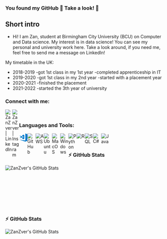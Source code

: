 ### You found my GitHub 🚀 Take a look! 🔎

## Short intro

- Hi! I am Zan, student at Birmingham City University (BCU) on Computer and Data science. My interest is in data science! You can see my personal and university work here. Take a look around, if you need me, feel free to send me a message on LinkedIn! 

My timetable in the UK:
- 2018-2019
    -got 1st class in my 1st year
    -completed apprenticeship in IT 
- 2019-2020
    -got 1st class in my 2nd year
    -started with a placement year 
- 2020-2021
    -finished the placement 
- 2021-2022
    -started the 3th year of university

### Connect with me:
[<img align="left" alt="ZanZver | LinkedIn" width="22px" src="https://pics.freeicons.io/uploads/icons/png/16090541531530099327-512.png" />][linkedin]
[<img align="left" alt="ZanZver | Instagram" width="22px" src="https://pics.freeicons.io/uploads/icons/png/6590558241561032669-512.png" />][instagram]

<br />

### Languages and Tools:
<img align="left" alt="Visual Studio Code" width="26px" src="https://raw.githubusercontent.com/github/explore/80688e429a7d4ef2fca1e82350fe8e3517d3494d/topics/visual-studio-code/visual-studio-code.png" />
<img align="left" alt="GitHub" width="26px" src="https://pics.freeicons.io/uploads/icons/png/13702699181561032680-512.png" />
<img align="left" alt="AWS" width="26px" src="https://cdn.icon-icons.com/icons2/2407/PNG/512/aws_icon_146074.png" />
<img align="left" alt="Ubuntu" width="26px" src="https://pics.freeicons.io/uploads/icons/png/7781217021556105338-512.png" />
<img align="left" alt="MacOS" width="26px" src="https://cdn.icon-icons.com/icons2/195/PNG/256/OS_Apple_23519.png" />
<img align="left" alt="Windows" width="26px" src="https://cdn.icon-icons.com/icons2/729/PNG/512/windows_icon-icons.com_62712.png" />
<img align="left" alt="Python" width="26px" src="https://pics.freeicons.io/uploads/icons/png/12785093741551942290-512.png" />
<img align="left" alt="R" width="26px" src="https://pics.freeicons.io/uploads/icons/png/7307783011551942296-512.png" />
<img align="left" alt="SQL" width="26px" src="https://pics.freeicons.io/uploads/icons/png/4962338431536834823-512.png" />
<img align="left" alt="C#" width="26px" src="https://cdn.icon-icons.com/icons2/2415/PNG/512/csharp_plain_logo_icon_146577.png" />
<img align="left" alt="Java" width="26px" src="https://cdn.icon-icons.com/icons2/2415/PNG/512/java_original_wordmark_logo_icon_146459.png" />
<br />
<br />



### :zap: GitHub Stats
<img align="left" alt="ZanZver's GitHub Stats" src="https://github-readme-stats.vercel.app/api?username=ZanZver&show_icons=true&theme=nightowl"/>

<br />
<br />
<br />
<br />
<br />
<br />
<br />
<br />

### :zap: GitHub Stats
<img align="left" alt="ZanZver's GitHub Stats" src="https://github-readme-stats.vercel.app/api/top-langs/?username=ZanZver&theme=nightowl"/>


[instagram]: https://www.instagram.com/zan_the_zver/
[linkedin]: https://www.linkedin.com/in/zan-zver/
